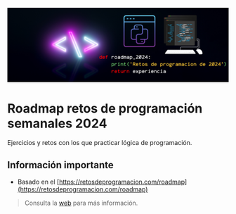 ![](./images/header.png)

# Roadmap retos de programación semanales 2024

Ejercicios y retos con los que practicar lógica de programación.

## Información importante

* Basado en el  [https://retosdeprogramacion.com/roadmap](https://retosdeprogramacion.com/roadmap)

> Consulta la [web](https://retosdeprogramacion.com/roadmap) para más información.
